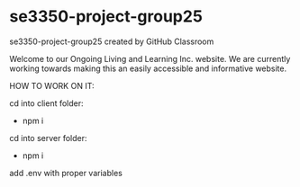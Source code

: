 # se3350-project-group25
se3350-project-group25 created by GitHub Classroom

Welcome to our Ongoing Living and Learning Inc. website. 
We are currently working towards making this an easily accessible and informative website.

HOW TO WORK ON IT: 

cd into client folder:
- npm i

cd into server folder: 
- npm i

add .env with proper variables
